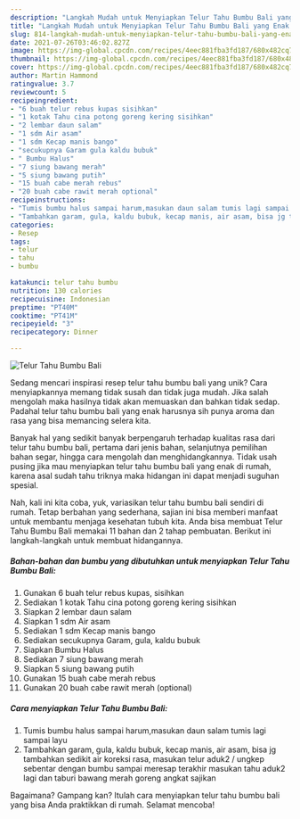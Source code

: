 ```yaml
---
description: "Langkah Mudah untuk Menyiapkan Telur Tahu Bumbu Bali yang Enak Banget"
title: "Langkah Mudah untuk Menyiapkan Telur Tahu Bumbu Bali yang Enak Banget"
slug: 814-langkah-mudah-untuk-menyiapkan-telur-tahu-bumbu-bali-yang-enak-banget
date: 2021-07-26T03:46:02.827Z
image: https://img-global.cpcdn.com/recipes/4eec881fba3fd187/680x482cq70/telur-tahu-bumbu-bali-foto-resep-utama.jpg
thumbnail: https://img-global.cpcdn.com/recipes/4eec881fba3fd187/680x482cq70/telur-tahu-bumbu-bali-foto-resep-utama.jpg
cover: https://img-global.cpcdn.com/recipes/4eec881fba3fd187/680x482cq70/telur-tahu-bumbu-bali-foto-resep-utama.jpg
author: Martin Hammond
ratingvalue: 3.7
reviewcount: 5
recipeingredient:
- "6 buah telur rebus kupas sisihkan"
- "1 kotak Tahu cina potong goreng kering sisihkan"
- "2 lembar daun salam"
- "1 sdm Air asam"
- "1 sdm Kecap manis bango"
- "secukupnya Garam gula kaldu bubuk"
- " Bumbu Halus"
- "7 siung bawang merah"
- "5 siung bawang putih"
- "15 buah cabe merah rebus"
- "20 buah cabe rawit merah optional"
recipeinstructions:
- "Tumis bumbu halus sampai harum,masukan daun salam tumis lagi sampai layu"
- "Tambahkan garam, gula, kaldu bubuk, kecap manis, air asam, bisa jg tambahkan sedikit air koreksi rasa, masukan telur aduk2 / ungkep sebentar dengan bumbu sampai meresap terakhir masukan tahu aduk2 lagi dan taburi bawang merah goreng angkat sajikan"
categories:
- Resep
tags:
- telur
- tahu
- bumbu

katakunci: telur tahu bumbu 
nutrition: 130 calories
recipecuisine: Indonesian
preptime: "PT40M"
cooktime: "PT41M"
recipeyield: "3"
recipecategory: Dinner

---
```



![Telur Tahu Bumbu Bali](https://img-global.cpcdn.com/recipes/4eec881fba3fd187/680x482cq70/telur-tahu-bumbu-bali-foto-resep-utama.jpg)

Sedang mencari inspirasi resep telur tahu bumbu bali yang unik? Cara menyiapkannya memang tidak susah dan tidak juga mudah. Jika salah mengolah maka hasilnya tidak akan memuaskan dan bahkan tidak sedap. Padahal telur tahu bumbu bali yang enak harusnya sih punya aroma dan rasa yang bisa memancing selera kita.

Banyak hal yang sedikit banyak berpengaruh terhadap kualitas rasa dari telur tahu bumbu bali, pertama dari jenis bahan, selanjutnya pemilihan bahan segar, hingga cara mengolah dan menghidangkannya. Tidak usah pusing jika mau menyiapkan telur tahu bumbu bali yang enak di rumah, karena asal sudah tahu triknya maka hidangan ini dapat menjadi suguhan spesial.




Nah, kali ini kita coba, yuk, variasikan telur tahu bumbu bali sendiri di rumah. Tetap berbahan yang sederhana, sajian ini bisa memberi manfaat untuk membantu menjaga kesehatan tubuh kita. Anda bisa membuat Telur Tahu Bumbu Bali memakai 11 bahan dan 2 tahap pembuatan. Berikut ini langkah-langkah untuk membuat hidangannya.

<!--inarticleads1-->

##### Bahan-bahan dan bumbu yang dibutuhkan untuk menyiapkan Telur Tahu Bumbu Bali:

1. Gunakan 6 buah telur rebus kupas, sisihkan
1. Sediakan 1 kotak Tahu cina potong goreng kering sisihkan
1. Siapkan 2 lembar daun salam
1. Siapkan 1 sdm Air asam
1. Sediakan 1 sdm Kecap manis bango
1. Sediakan secukupnya Garam, gula, kaldu bubuk
1. Siapkan  Bumbu Halus
1. Sediakan 7 siung bawang merah
1. Siapkan 5 siung bawang putih
1. Gunakan 15 buah cabe merah rebus
1. Gunakan 20 buah cabe rawit merah (optional)




<!--inarticleads2-->

##### Cara menyiapkan Telur Tahu Bumbu Bali:

1. Tumis bumbu halus sampai harum,masukan daun salam tumis lagi sampai layu
1. Tambahkan garam, gula, kaldu bubuk, kecap manis, air asam, bisa jg tambahkan sedikit air koreksi rasa, masukan telur aduk2 / ungkep sebentar dengan bumbu sampai meresap terakhir masukan tahu aduk2 lagi dan taburi bawang merah goreng angkat sajikan




Bagaimana? Gampang kan? Itulah cara menyiapkan telur tahu bumbu bali yang bisa Anda praktikkan di rumah. Selamat mencoba!
